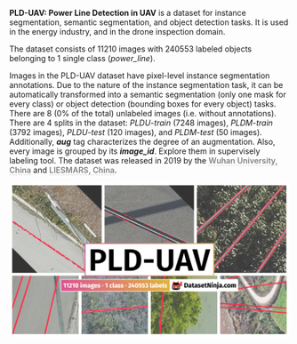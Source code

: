 **PLD-UAV: Power Line Detection in UAV** is a dataset for instance segmentation, semantic segmentation, and object detection tasks. It is used in the energy industry, and in the drone inspection domain. 

The dataset consists of 11210 images with 240553 labeled objects belonging to 1 single class (*power_line*).

Images in the PLD-UAV dataset have pixel-level instance segmentation annotations. Due to the nature of the instance segmentation task, it can be automatically transformed into a semantic segmentation (only one mask for every class) or object detection (bounding boxes for every object) tasks. There are 8 (0% of the total) unlabeled images (i.e. without annotations). There are 4 splits in the dataset: *PLDU-train* (7248 images), *PLDM-train* (3792 images), *PLDU-test* (120 images), and *PLDM-test* (50 images). Additionally, ***aug*** tag characterizes the degree of an augmentation. Also, every image is grouped by its ***image_id***. Explore them in supervisely labeling tool. The dataset was released in 2019 by the <span style="font-weight: 600; color: grey; border-bottom: 1px dashed #d3d3d3;">Wuhan University, China</span> and <span style="font-weight: 600; color: grey; border-bottom: 1px dashed #d3d3d3;">LIESMARS, China</span>.

<img src="https://github.com/dataset-ninja/pld-uav/raw/main/visualizations/poster.png">
